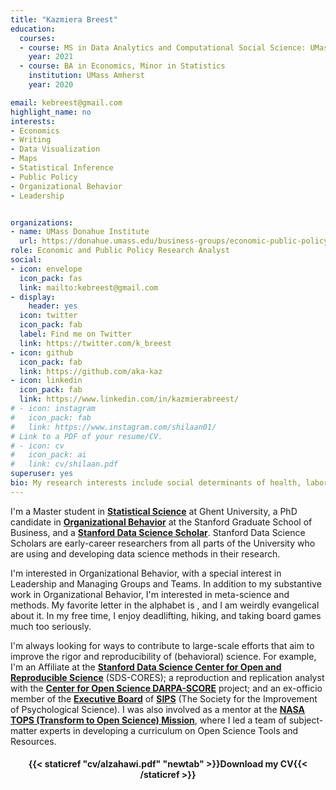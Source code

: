 ```yaml
---
title: "Kazmiera Breest"
education:
  courses:
  - course: MS in Data Analytics and Computational Social Science: UMass Amherst
    year: 2021
  - course: BA in Economics, Minor in Statistics
    institution: UMass Amherst
    year: 2020

email: kebreest@gmail.com
highlight_name: no
interests:
- Economics
- Writing
- Data Visualization
- Maps
- Statistical Inference
- Public Policy
- Organizational Behavior 
- Leadership


organizations:
- name: UMass Donahue Institute
  url: https://donahue.umass.edu/business-groups/economic-public-policy-research/staff
role: Economic and Public Policy Research Analyst
social:
- icon: envelope
  icon_pack: fas
  link: mailto:kebreest@gmail.com
- display:
    header: yes
  icon: twitter
  icon_pack: fab
  label: Find me on Twitter
  link: https://twitter.com/k_breest
- icon: github
  icon_pack: fab
  link: https://github.com/aka-kaz
- icon: linkedin
  icon_pack: fab
  link: https://www.linkedin.com/in/kazmierabreest/
# - icon: instagram
#   icon_pack: fab
#   link: https://www.instagram.com/shilaan01/ 
# Link to a PDF of your resume/CV.
# - icon: cv
#   icon_pack: ai
#   link: cv/shilaan.pdf
superuser: yes
bio: My research interests include social determinants of health, labor economics, and data accessibility.
---
```


I'm a Master student in [**Statistical Science**](https://studiekiezer.ugent.be/master-of-science-in-statistical-data-analysis-en/2021) at Ghent University, a PhD candidate in [**Organizational Behavior**](https://www.gsb.stanford.edu/programs/phd/fields/organizational-behavior) at the Stanford Graduate School of Business, and a [**Stanford Data Science Scholar**](https://datascience.stanford.edu/programs/stanford-data-science-scholars-program). Stanford Data Science Scholars are early-career researchers from all parts of the University who are using and developing data science methods in their research.  

I'm interested in Organizational Behavior, with a special interest in Leadership and Managing Groups and Teams. In addition to my substantive work in Organizational Behavior, I'm interested in meta-science and methods. My favorite letter in the alphabet is <i class="fab fa-r-project" aria-hidden="true" style="color:#035AA6"></i>, and I am weirdly evangelical about it. In my free time, I enjoy deadlifting, hiking, and taking board games much too seriously. 

I'm always looking for ways to contribute to large-scale efforts that aim to improve the rigor and reproducibility of (behavioral) science. For example, I'm an Affiliate at the [**Stanford Data Science Center for Open and Reproducible Science**](https://datascience.stanford.edu/cores) (SDS-CORES); a reproduction and replication analyst with the [**Center for Open Science DARPA-SCORE**](https://www.cos.io/score) project; and an ex-officio member of the [**Executive Board**](https://improvingpsych.org/board/) of [**SIPS**](https://improvingpsych.org) (The Society for the Improvement of Psychological Science). I was also involved as a mentor at the [**NASA TOPS (Transform to Open Science) Mission**](https://science.nasa.gov/open-science/transform-to-open-science), where I led a team of subject-matter experts in developing a curriculum on Open Science Tools and Resources.  

<center> 

#### <i class="fa fa-download" aria-hidden="true" style="color:#035AA6"></i> {{< staticref "cv/alzahawi.pdf" "newtab" >}}Download my CV{{< /staticref >}}
</center> 
